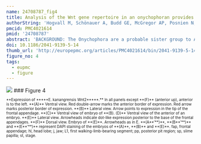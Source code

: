 ```yaml
---
name: 24708787_fig4
title: Analysis of the Wnt gene repertoire in an onychophoran provides new insights into the evolution of segmentation.
authorString: 'Hogvall M, Schönauer A, Budd GE, McGregor AP, Posnien N, Janssen R.'
pmcid: PMC4021614
pmid: '24708787'
abstract: 'BACKGROUND: The Onychophora are a probable sister group to Arthropoda, one of the most intensively studied animal phyla from a developmental perspective. Pioneering work on the fruit fly Drosophila melanogaster and subsequent investigation of other arthropods has revealed important roles for Wnt genes during many developmental processes in these animals. RESULTS: We screened the embryonic transcriptome of the onychophoran Euperipatoides kanangrensis and found that at least 11 Wnt genes are expressed during embryogenesis. These genes represent 11 of the 13 known subfamilies of Wnt genes. CONCLUSIONS: Many onychophoran Wnt genes are expressed in segment polarity gene-like patterns, suggesting a general role for these ligands during segment regionalization, as has been described in arthropods. During early stages of development, Wnt2, Wnt4, and Wnt5 are expressed in broad multiple segment-wide domains that are reminiscent of arthropod gap and Hox gene expression patterns, which suggests an early instructive role for Wnt genes during E. kanangrensis segmentation.'
doi: 10.1186/2041-9139-5-14
thumb_url: 'http://europepmc.org/articles/PMC4021614/bin/2041-9139-5-14-4.gif'
figure_no: 4
tags:
  - eupmc
  - figure
---
```

<img src='http://europepmc.org/articles/PMC4021614/bin/2041-9139-5-14-4.jpg' style='max-height: 300px'>
### Figure 4
<p style='font-size: 10px;'>**Expression of *****E. kanangrensis Wnt2*****.** In all panels except **(F)** (anterior up), anterior is to the left. **(A)** Ventral view. Red double-arrow marks the anterior border of expression. Red arrow marks posterior border of expression. **(B)** Lateral view. Arrow points to expression in the tip of the frontal appendage. **(C)** Ventral view of embryo of **(B). (D)** Ventral view of the anterior of an embryo. **(E)** Lateral view. Arrowheads indicate dot-like expression posterior to the base of the frontal appendages. **(F)** Dorsal view. Embryo of **(E)**. Arrowheads as in E. **(A**′**)**, **(B**′**)** and **(E**′**)** represent DAPI staining of the embryos of **(A)**, **(B)** and **(E)**. fap, frontal appendage; hl, head lobe; j, jaw; L1, first walking-limb-bearing segment; pp, posterior pit region; sp, slime papilla; st, stage.</p>